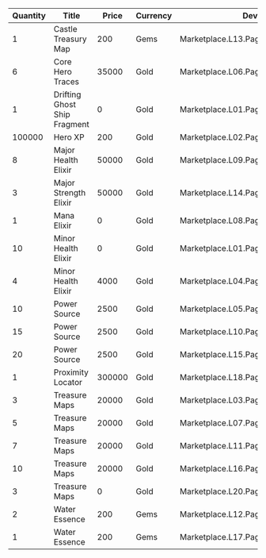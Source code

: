 | Quantity | Title | Price | Currency |  Dev Name |
| -------- | ----- | ----- | -------- |  -------- |
| 1 | Castle Treasury Map | 200 | Gems | Marketplace.L13.Page02.MapsMisc.24 |
| 6 | Core Hero Traces | 35000 | Gold | Marketplace.L06.Page02.Token.10 |
| 1 | Drifting Ghost Ship Fragment | 0 | Gold | Marketplace.L01.Page2.VIP5.FreeBonus.44 |
| 100000 | Hero XP | 200 | Gold | Marketplace.L02.Page02.XP.02 |
| 8 | Major Health Elixir | 50000 | Gold | Marketplace.L09.Page02.MajorElixir.06 |
| 3 | Major Strength Elixir | 50000 | Gold | Marketplace.L14.Page02.ElixirAll.09 |
| 1 | Mana Elixir | 0 | Gold | Marketplace.L08.Page02.Free.35 |
| 10 | Minor Health Elixir | 0 | Gold | Marketplace.L01.Page02.Free.06 |
| 4 | Minor Health Elixir | 4000 | Gold | Marketplace.L04.Page02.MinorElixir.05 |
| 10 | Power Source | 2500 | Gold | Marketplace.L05.Page02.PowerSource.02 |
| 15 | Power Source | 2500 | Gold | Marketplace.L10.Page02.PowerSource.05 |
| 20 | Power Source | 2500 | Gold | Marketplace.L15.Page02.PowerSource.08 |
| 1 | Proximity Locator | 300000 | Gold | Marketplace.L18.Page02.Hero.05 |
| 3 | Treasure Maps | 20000 | Gold | Marketplace.L03.Page02.MapFragments.02 |
| 5 | Treasure Maps | 20000 | Gold | Marketplace.L07.Page02.MapFragments.06 |
| 7 | Treasure Maps | 20000 | Gold | Marketplace.L11.Page02.TreasureMap.02 |
| 10 | Treasure Maps | 20000 | Gold | Marketplace.L16.Page02.TreasureMap.05 |
| 3 | Treasure Maps | 0 | Gold | Marketplace.L20.Page02.Free.94 |
| 2 | Water Essence | 200 | Gems | Marketplace.L12.Page02.Reagent.20 |
| 1 | Water Essence | 200 | Gems | Marketplace.L17.Page02.Shard.15 |
